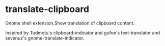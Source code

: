 # translate-clipboard
Gnome shell extension.Show translation of clipboard content.


Inspired by Tudmotu's clipboard-indicator and gufoe's text-translator and
sevenuz's gnome-translate-indicator.
